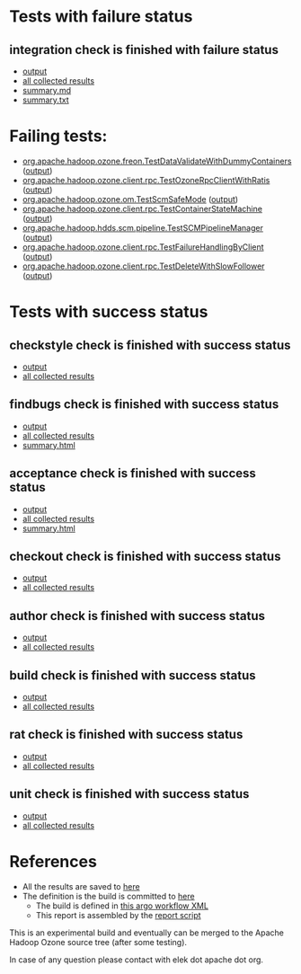 # Tests with failure status

## integration check is finished with failure status

   * [output](https://raw.githubusercontent.com/elek/ozone-ci-03/master/pr/pr-hdds-1868-bb2j8/integration/output.log)
   * [all collected results](https://github.com/elek/ozone-ci-03/tree/master/pr/pr-hdds-1868-bb2j8/integration)
   * [summary.md](https://github.com/elek/ozone-ci-03/tree/master/pr/pr-hdds-1868-bb2j8/integration/summary.md)
   * [summary.txt](https://github.com/elek/ozone-ci-03/tree/master/pr/pr-hdds-1868-bb2j8/integration/summary.txt)

# Failing tests: 

 * [org.apache.hadoop.ozone.freon.TestDataValidateWithDummyContainers](hadoop-ozone/tools/org.apache.hadoop.ozone.freon.TestDataValidateWithDummyContainers.txt) ([output](hadoop-ozone/tools/org.apache.hadoop.ozone.freon.TestDataValidateWithDummyContainers-output.txt))
 * [org.apache.hadoop.ozone.client.rpc.TestOzoneRpcClientWithRatis](hadoop-ozone/integration-test/org.apache.hadoop.ozone.client.rpc.TestOzoneRpcClientWithRatis.txt) ([output](hadoop-ozone/integration-test/org.apache.hadoop.ozone.client.rpc.TestOzoneRpcClientWithRatis-output.txt))
 * [org.apache.hadoop.ozone.om.TestScmSafeMode](hadoop-ozone/integration-test/org.apache.hadoop.ozone.om.TestScmSafeMode.txt) ([output](hadoop-ozone/integration-test/org.apache.hadoop.ozone.om.TestScmSafeMode-output.txt))
 * [org.apache.hadoop.ozone.client.rpc.TestContainerStateMachine](hadoop-ozone/integration-test/org.apache.hadoop.ozone.client.rpc.TestContainerStateMachine.txt) ([output](hadoop-ozone/integration-test/org.apache.hadoop.ozone.client.rpc.TestContainerStateMachine-output.txt))
 * [org.apache.hadoop.hdds.scm.pipeline.TestSCMPipelineManager](hadoop-ozone/integration-test/org.apache.hadoop.hdds.scm.pipeline.TestSCMPipelineManager.txt) ([output](hadoop-ozone/integration-test/org.apache.hadoop.hdds.scm.pipeline.TestSCMPipelineManager-output.txt))
 * [org.apache.hadoop.ozone.client.rpc.TestFailureHandlingByClient](hadoop-ozone/integration-test/org.apache.hadoop.ozone.client.rpc.TestFailureHandlingByClient.txt) ([output](hadoop-ozone/integration-test/org.apache.hadoop.ozone.client.rpc.TestFailureHandlingByClient-output.txt))
 * [org.apache.hadoop.ozone.client.rpc.TestDeleteWithSlowFollower](hadoop-ozone/integration-test/org.apache.hadoop.ozone.client.rpc.TestDeleteWithSlowFollower.txt) ([output](hadoop-ozone/integration-test/org.apache.hadoop.ozone.client.rpc.TestDeleteWithSlowFollower-output.txt))


# Tests with success status

## checkstyle check is finished with success status

   * [output](https://raw.githubusercontent.com/elek/ozone-ci-03/master/pr/pr-hdds-1868-bb2j8/checkstyle/output.log)
   * [all collected results](https://github.com/elek/ozone-ci-03/tree/master/pr/pr-hdds-1868-bb2j8/checkstyle)


## findbugs check is finished with success status

   * [output](https://raw.githubusercontent.com/elek/ozone-ci-03/master/pr/pr-hdds-1868-bb2j8/findbugs/output.log)
   * [all collected results](https://github.com/elek/ozone-ci-03/tree/master/pr/pr-hdds-1868-bb2j8/findbugs)
   * [summary.html](https://elek.github.io/ozone-ci-03/pr/pr-hdds-1868-bb2j8/findbugs/summary.html)


## acceptance check is finished with success status

   * [output](https://raw.githubusercontent.com/elek/ozone-ci-03/master/pr/pr-hdds-1868-bb2j8/acceptance/output.log)
   * [all collected results](https://github.com/elek/ozone-ci-03/tree/master/pr/pr-hdds-1868-bb2j8/acceptance)
   * [summary.html](https://elek.github.io/ozone-ci-03/pr/pr-hdds-1868-bb2j8/acceptance/summary.html)


## checkout check is finished with success status

   * [output](https://raw.githubusercontent.com/elek/ozone-ci-03/master/pr/pr-hdds-1868-bb2j8/checkout/output.log)
   * [all collected results](https://github.com/elek/ozone-ci-03/tree/master/pr/pr-hdds-1868-bb2j8/checkout)


## author check is finished with success status

   * [output](https://raw.githubusercontent.com/elek/ozone-ci-03/master/pr/pr-hdds-1868-bb2j8/author/output.log)
   * [all collected results](https://github.com/elek/ozone-ci-03/tree/master/pr/pr-hdds-1868-bb2j8/author)


## build check is finished with success status

   * [output](https://raw.githubusercontent.com/elek/ozone-ci-03/master/pr/pr-hdds-1868-bb2j8/build/output.log)
   * [all collected results](https://github.com/elek/ozone-ci-03/tree/master/pr/pr-hdds-1868-bb2j8/build)


## rat check is finished with success status

   * [output](https://raw.githubusercontent.com/elek/ozone-ci-03/master/pr/pr-hdds-1868-bb2j8/rat/output.log)
   * [all collected results](https://github.com/elek/ozone-ci-03/tree/master/pr/pr-hdds-1868-bb2j8/rat)


## unit check is finished with success status

   * [output](https://raw.githubusercontent.com/elek/ozone-ci-03/master/pr/pr-hdds-1868-bb2j8/unit/output.log)
   * [all collected results](https://github.com/elek/ozone-ci-03/tree/master/pr/pr-hdds-1868-bb2j8/unit)




# References

 * All the results are saved to [here](https://github.com/elek/ozone-ci-03/tree/master/pr/pr-hdds-1868-bb2j8/)
 * The definition is the build is committed to [here](https://github.com/elek/argo-ozone)
    * The build is defined in [this argo workflow XML](https://github.com/elek/argo-ozone/blob/master/ozone-build.yaml)
    * This report is assembled by the [report script](https://github.com/elek/argo-ozone/blob/master/scripts/report.sh)

This is an experimental build and eventually can be merged to the Apache Hadoop Ozone source tree (after some testing).

In case of any question please contact with elek dot apache dot org.
